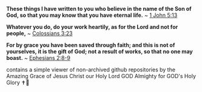 **These things I have written to you who believe in the name of the Son of God, so that you may know that you have eternal life.**
~ [1 John 5:13](https://www.biblegateway.com/passage/?search=1+John+5%3A13&version=NASB,UKR)

**Whatever you do, do your work heartily, as for the Lord and not for people,**
~ [Colossians 3:23](https://www.biblegateway.com/passage/?search=Colossians+3%3A23&version=NASB,UKR)

**For by grace you have been saved through faith; and this is not of yourselves, it is the gift of God; not a result of works, so that no one may boast.**
~ [Ephesians 2:8-9](https://www.biblegateway.com/passage/?search=Ephesians+2%3A8-9&version=NASB,UKR)

contains a simple viewer of non-archived github repositories by the Amazing Grace of Jesus Christ our Holy Lord GOD Almighty for GOD's Holy Glory ✝️💖